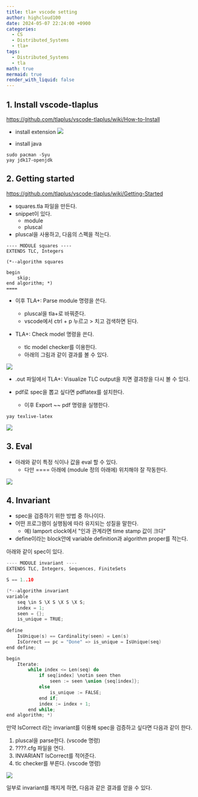 ```yaml
---
title: tla+ vscode setting
author: highcloud100
date: 2024-05-07 22:24:00 +0900
categories:
  - CS
  - Distributed_Systems
  - tla+
tags:
  - Distributed_Systems
  - tla
math: true
mermaid: true
render_with_liquid: false
---
```



## 1. Install vscode-tlaplus 

https://github.com/tlaplus/vscode-tlaplus/wiki/How-to-Install

- install extension
![](/assets/img/Pasted%20image%2020240507222651.png)

- install java
```shell
sudo pacman -Syu
yay jdk17-openjdk
```

## 2. Getting started

https://github.com/tlaplus/vscode-tlaplus/wiki/Getting-Started

- squares.tla 파일을 만든다. 
- snippet이 있다. 
	- module
	- pluscal
- pluscal을 사용하고, 다음의 스펙을 적는다. 

```tla
---- MODULE squares ----
EXTENDS TLC, Integers

(*--algorithm squares

begin
    skip;
end algorithm; *)
====
```

- 이후 TLA+: Parse module 명령을 쓴다. 
	- pluscal을 tla+로 바꿔준다.
	- vscode에서 ctrl + p 누르고 > 치고 검색하면 된다. 
	
- TLA+: Check model 명령을 쓴다.
	- tlc model checker를 이용한다. 
	- 아래의 그림과 같이 결과를 볼 수 있다. 

![](assets/img/Pasted%20image%2020240507223754.png)

- .out 파일에서 TLA+: Visualize TLC output을 치면 결과창을 다시 볼 수 있다.

- pdf로 spec을 뽑고 싶다면 pdflatex를 설치한다. 
	- 이후 Export ~~ pdf 명령을 실행한다. 

```shell
yay texlive-latex
```

![](assets/img/Pasted%20image%2020240507225220.png)
## 3. Eval 

- 아래와 같이 특정 식이나 값을 eval 할 수 있다.
	- 다만 ==== 아래에 (module 정의 아래에) 위치해야 잘 작동한다.  

![](assets/img/Pasted%20image%2020240507234326.png)

## 4. Invariant

- spec을 검증하기 위한 방법 중 하나이다. 
- 어떤 프로그램이 실행됨에 따라 유지되는 성질을 말한다. 
	- 예) lamport clock에서 "인과 관계라면 time stamp 값이 크다"
- define이라는 block안에 variable definition과 algorithm proper를 적는다. 

아래와 같이 spec이 있다. 

```c
---- MODULE invariant ----
EXTENDS TLC, Integers, Sequences, FiniteSets

S == 1..10

(*--algorithm invariant
variable 
    seq \in S \X S \X S \X S;
    index = 1;
    seen = {};
    is_unique = TRUE;
    
define
    IsUnique(s) == Cardinality(seen) = Len(s)
    IsCorrect == pc = "Done" => is_unique = IsUnique(seq)
end define;

begin
    Iterate:
        while index <= Len(seq) do 
            if seq[index] \notin seen then 
                seen := seen \union {seq[index]};
            else 
                is_unique := FALSE;
            end if;
            index := index + 1;
        end while;
end algorithm; *)
```

만약 IsCorrect 라는 invariant를 이용해 spec을 검증하고 싶다면 다음과 같이 한다.

1. pluscal을 parse한다. (vscode 명령)
2. ????.cfg 파일을 연다. 
3. INVARIANT IsCorrect를 적어준다. 
4. tlc checker를 부른다. (vscode 명령)

![](assets/img/Pasted%20image%2020240508233450.png)

일부로 invariant를 깨지게 하면, 다음과 같은 결과를 얻을 수 있다. 